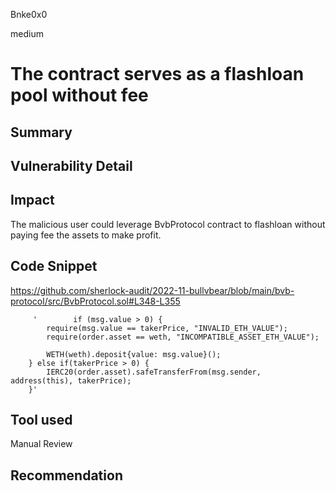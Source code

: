 Bnke0x0

medium

# The contract serves as a flashloan pool without fee

## Summary

## Vulnerability Detail

## Impact
The malicious user could leverage BvbProtocol contract to flashloan without paying fee the assets to make profit.

## Code Snippet
https://github.com/sherlock-audit/2022-11-bullvbear/blob/main/bvb-protocol/src/BvbProtocol.sol#L348-L355

         '        if (msg.value > 0) {
            require(msg.value == takerPrice, "INVALID_ETH_VALUE");
            require(order.asset == weth, "INCOMPATIBLE_ASSET_ETH_VALUE");

            WETH(weth).deposit{value: msg.value}();
        } else if(takerPrice > 0) {
            IERC20(order.asset).safeTransferFrom(msg.sender, address(this), takerPrice);
        }'

## Tool used

Manual Review

## Recommendation
